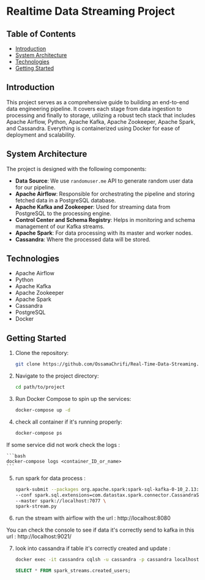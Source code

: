 # Realtime Data Streaming Project

## Table of Contents
- [Introduction](#introduction)
- [System Architecture](#system-architecture)
- [Technologies](#technologies)
- [Getting Started](#getting-started)

## Introduction

This project serves as a comprehensive guide to building an end-to-end data engineering pipeline. It covers each stage from data ingestion to processing and finally to storage, utilizing a robust tech stack that includes Apache Airflow, Python, Apache Kafka, Apache Zookeeper, Apache Spark, and Cassandra. Everything is containerized using Docker for ease of deployment and scalability.

## System Architecture

The project is designed with the following components:

- **Data Source**: We use `randomuser.me` API to generate random user data for our pipeline.
- **Apache Airflow**: Responsible for orchestrating the pipeline and storing fetched data in a PostgreSQL database.
- **Apache Kafka and Zookeeper**: Used for streaming data from PostgreSQL to the processing engine.
- **Control Center and Schema Registry**: Helps in monitoring and schema management of our Kafka streams.
- **Apache Spark**: For data processing with its master and worker nodes.
- **Cassandra**: Where the processed data will be stored.

## Technologies

- Apache Airflow
- Python
- Apache Kafka
- Apache Zookeeper
- Apache Spark
- Cassandra
- PostgreSQL
- Docker

## Getting Started

1. Clone the repository:
    ```bash
    git clone https://github.com/OssamaChrifi/Real-Time-Data-Streaming.git
    ```

2. Navigate to the project directory:
    ```bash
    cd path/to/project
    ```

3. Run Docker Compose to spin up the services:
    ```bash
    docker-compose up -d
    ```

4. check all container if it's running properly:
    ```bash
    docker-compose ps
    ```
If some service did not work check the logs :

    ```bash
    docker-compose logs <container_ID_or_name>
    ```
5. run spark for data process :

    ```bash
    spark-submit --packages org.apache.spark:spark-sql-kafka-0-10_2.13:3.5.0,com.datastax.spark:spark-cassandra-connector_2.13:3.4.1 \
    --conf spark.sql.extensions=com.datastax.spark.connector.CassandraSparkExtensions \
    --master spark://localhost:7077 \
    spark-stream.py
    ```
6. run the stream with airflow with the url : http://localhost:8080

You can check the console to see if data it's correctly send to kafka in this url : http://localhost:9021/

7. look into cassandra if table it's correctly created and update :

    ```bash
    docker exec -it cassandra cqlsh -u cassandra -p cassandra localhost 9042 
    ```
    ```sql
    SELECT * FROM spark_streams.created_users;
    ``` 










